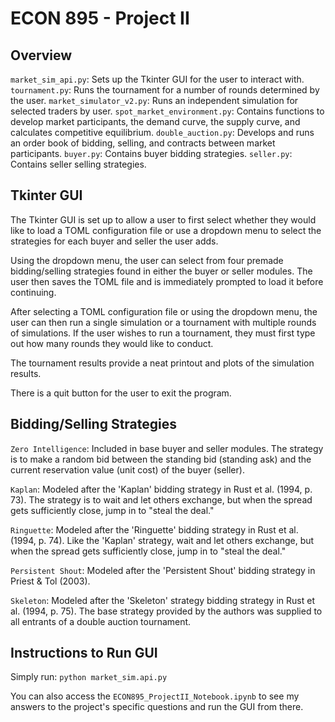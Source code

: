 # ECON 895 - Project II

## Overview
`market_sim_api.py`: Sets up the Tkinter GUI for the user to interact with.
`tournament.py`: Runs the tournament for a number of rounds determined by the user.
`market_simulator_v2.py`: Runs an independent simulation for selected traders by user.
`spot_market_environment.py`: Contains functions to develop market participants, the demand curve, the supply curve, and calculates competitive equilibrium.
`double_auction.py`: Develops and runs an order book of bidding, selling, and contracts between market participants.
`buyer.py`: Contains buyer bidding strategies.
`seller.py`: Contains seller selling strategies.

## Tkinter GUI
The Tkinter GUI is set up to allow a user to first select whether they would like to load a TOML configuration file or use a dropdown menu to select the strategies for each buyer and seller the user adds.

Using the dropdown menu, the user can select from four premade bidding/selling strategies found in either the buyer or seller modules. The user then saves the TOML file and is immediately prompted to load it before continuing.

After selecting a TOML configuration file or using the dropdown menu, the user can then run a single simulation or a tournament with multiple rounds of simulations. If the user wishes to run a tournament, they must first type out how many rounds they would like to conduct.

The tournament results provide a neat printout and plots of the simulation results.

There is a quit button for the user to exit the program.

## Bidding/Selling Strategies
`Zero Intelligence`: Included in base buyer and seller modules. The strategy is to make a random bid between the standing bid (standing ask) and the current reservation value (unit cost) of the buyer (seller).

`Kaplan`: Modeled after the 'Kaplan' bidding strategy in Rust et al. (1994, p. 73). The strategy is to wait and let others exchange, but when the spread gets sufficiently close, jump in to "steal the deal."

`Ringuette`: Modeled after the 'Ringuette' bidding strategy in Rust et al. (1994, p. 74). Like the 'Kaplan' strategy, wait and let others exchange, but when the spread gets sufficiently close, jump in to "steal the deal."

`Persistent Shout`: Modeled after the 'Persistent Shout' bidding strategy in Priest & Tol (2003).

`Skeleton`: Modeled after the 'Skeleton' strategy bidding strategy in Rust et al. (1994, p. 75). The base strategy provided by the authors was supplied to all entrants of a double auction tournament.

## Instructions to Run GUI

Simply run: `python market_sim.api.py`

You can also access the `ECON895_ProjectII_Notebook.ipynb` to see my answers to the project's specific questions and run the GUI from there.